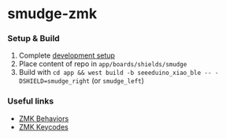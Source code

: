 # smudge-zmk

### Setup & Build
1. Complete [development setup](https://zmk.dev/docs/development/setup)
2. Place content of repo in `app/boards/shields/smudge`
3. Build with `cd app && west build -b seeeduino_xiao_ble -- -DSHIELD=smudge_right` (or `smudge_left`)

### Useful links
- [ZMK Behaviors](https://zmk.dev/docs/behaviors/key-press)
- [ZMK Keycodes](https://zmk.dev/docs/codes)

